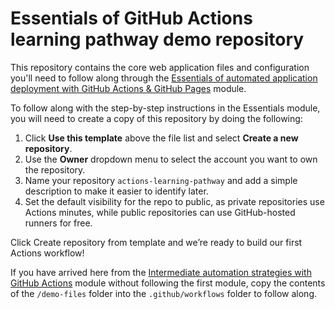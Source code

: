# Essentials of GitHub Actions learning pathway demo repository

This repository contains the core web application files and configuration you'll need to follow along through the [Essentials of automated application deployment with GitHub Actions & GitHub Pages](https://resources.github.com/learn/pathways/automation/essentials/automated-application-deployment-with-github-actions-and-pages/) module.

To follow along with the step-by-step instructions in the Essentials module, you will need to create a copy of this repository by doing the following:

1. Click **Use this template** above the file list and select **Create a new repository**.
2. Use the **Owner** dropdown menu to select the account you want to own the repository.
3. Name your repository `actions-learning-pathway` and add a simple description to make it easier to identify later.
4. Set the default visibility for the repo to public, as private repositories use Actions minutes, while public repositories can use GitHub-hosted runners for free.

Click Create repository from template and we’re ready to build our first Actions workflow!

If you have arrived here from the [Intermediate automation strategies with GitHub Actions](https://resources.github.com/learn/pathways/automation/intermediate/workflow-automation-with-github-actions/) module without following the first module, copy the contents of the `/demo-files` folder into the `.github/workflows` folder to follow along.
